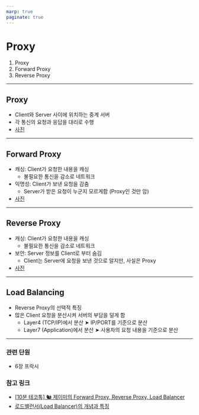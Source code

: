 ```yaml
---
marp: true
paginate: true
---
```


# Proxy

1. Proxy
2. Forward Proxy
3. Reverse Proxy

---

## Proxy

- Client와 Server 사이에 위치하는 중계 서버
- 각 통신의 요청과 응답을 대리로 수행
- [사진](https://github.com/StudyPlayground/HTTP-The-Definitive-Guide/assets/75886763/f5b2ee26-dc47-49b5-ba7c-ff1ef68eaa3c)

---

## Forward Proxy

- 캐싱: Client가 요청한 내용을 캐싱
  - 불필요한 통신을 감소로 네트워크
- 익명성: Client가 보낸 요청을 감춤
  - Server가 받은 요청이 누군지 모르게함 (Proxy인 것만 암)
- [사진](https://github.com/StudyPlayground/HTTP-The-Definitive-Guide/assets/75886763/92b85c42-0fbd-46f3-944b-dc2251d7db2f)

---

## Reverse Proxy

- 캐싱: Client가 요청한 내용을 캐싱
  - 불필요한 통신을 감소로 네트워크
- 보안: Server 정보를 Client로 부터 숨김
  - Client는 Server에 요청을 보낸 것으로 알지만, 사실은 Proxy
- [사진](https://github.com/StudyPlayground/HTTP-The-Definitive-Guide/assets/75886763/c5d9e63c-20cd-461c-b81a-9537801b1fae)

---

## Load Balancing

- Reverse Proxy의 선택적 특징
- 많은 Client 요청을 분산시켜 서버의 부담을 덜게 함
  - Layer4 (TCP/IP)에서 분산 ➤ IP/PORT를 기준으로 분산
  - Layer7 (Application)에서 분산 ➤ 사용자의 요청 내용을 기준으로 분산

---

### 관련 단원
- 6장 프락시

### 참고 링크

- [[10분 테코톡] 🐿 제이미의 Forward Proxy, Reverse Proxy, Load Balancer](https://www.youtube.com/watch?v=YxwYhenZ3BE)
- [로드밸런서(Load Balancer)의 개념과 특징](https://m.post.naver.com/viewer/postView.naver?volumeNo=27046347&memberNo=2521903)
